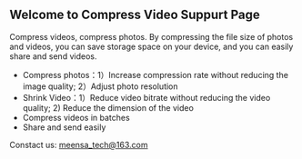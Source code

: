 ## Welcome to Compress Video Suppurt Page

Compress videos, compress photos. By compressing the file size of photos and videos, you can save storage space on your device, and you can easily share and send videos.

- Compress photos：1）Increase compression rate without reducing the image quality; 2）Adjust photo resolution
- Shrink Video：1）Reduce video bitrate without reducing the video quality; 2) Reduce the dimension of the video
- Compress videos in batches
- Share and send easily

Constact us: meensa_tech@163.com
